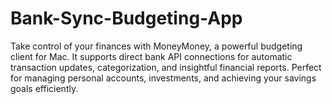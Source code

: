 # Bank-Sync-Budgeting-App
Take control of your finances with MoneyMoney, a powerful budgeting client for Mac. It supports direct bank API connections for automatic transaction updates, categorization, and insightful financial reports. Perfect for managing personal accounts, investments, and achieving your savings goals efficiently.
